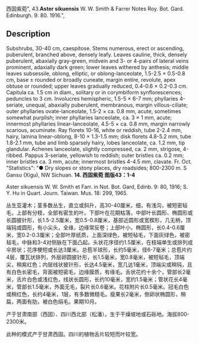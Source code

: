 西固紫菀",
43.**Aster sikuensis** W. W. Smith & Farrer Notes Roy. Bot. Gard. Edinburgh. 9: 80. 1916.",

## Description
Subshrubs, 30-40 cm, caespitose. Stems numerous, erect or ascending, puberulent, branched above, densely leafy. Leaves cauline, thick, densely puberulent, abaxially gray-green, midvein and 3- or 4-pairs of lateral veins prominent, adaxially dark green; lower leaves withered by anthesis; middle leaves subsessile, oblong, elliptic, or oblong-lanceolate, 1.5-2.5 × 0.5-0.8 cm, base ± rounded or broadly cuneate, margin entire, revolute, apex obtuse or rounded; upper leaves gradually reduced, 0.4-0.6 × 0.2-0.3 cm. Capitula ca. 1.5 cm in diam., solitary or in corymbiform synflorescences; peduncles to 3 cm. Involucres hemispheric, 1.5-5 × 6-7 mm; phyllaries 4-seriate, unequal, abaxially puberulent, membranous, margin villous-ciliate; outer phyllaries ovate-lanceolate, 1.5-2 × ca. 0.8 mm, acute, sometimes somewhat purplish; inner phyllaries lanceolate, ca. 3 × 1 mm, acute; innermost phyllaries linear-lanceolate, 4.5-5 × ca. 0.8 mm, margin narrowly scarious, acuminate. Ray florets 10-16, white or reddish, tube 2-2.4 mm, hairy, lamina linear-oblong, 8-10 × 1.3-1.5 mm; disk florets 4.8-5.2 mm, tube 1.8-2.1 mm, tube and limb sparsely hairy, lobes lanceolate, ca. 1.2 mm, tip glandular. Achenes lanceolate, slightly compressed, ca. 2 mm, strigose, 4-ribbed. Pappus 3-seriate, yellowish to reddish; outer bristles ca. 0.2 mm; inner bristles ca. 3 mm, acute; innermost bristles 4-4.5 mm, clavate. Fr. Oct.
  "Statistics": "● Dry slopes or stony places, dry roadsides; 800-2300 m. S Gansu (Xigu), NW Sichuan.
**14. 西固紫菀 图版43：1-4**

Aster sikuensis W. W. Smith et Farr. in Not. Bot. Gard, Edinb. 9: 80, 1916; S. Y. Hu in Quart. Journ. Taiwan. Mus. 18: 299, 1965.

丛生亚灌木；茎多数丛生，直立或斜升，高30-40厘米，细，有浅沟，被短密毡毛，上部有分枝，全部有密生的叶。下部叶在花期枯落，中部叶长圆形、椭圆形或长圆披针形，长1.5-2.5厘米，宽0.5-0.8厘米，基部近圆形或宽楔形，几无柄，顶端钝或圆形，有小尖头，全缘，边缘常反卷；上部叶小，椭圆形，长0.4-0.6厘米，宽0.2-0.3厘米；全部叶厚纸质，上面深绿色，被短毡毛，下面灰绿色，被密毡毛，中脉和3-4对侧脉在下面凸起。头状花序径约1.5厘米，在枝端单生或排列成伞房状；花序梗短或长达3厘米。总苞半球形，长约5毫米，径6-7毫米；总苞片约4层，覆瓦状排列，外层卵圆披针形，长1.5毫米，宽0.8毫米，被短毡毛，顶端尖，稍紫红色；内层线状披针形，长达4.5毫米，宽几达1毫米，顶端尖或稍钝，且有白色长密毛，背面被短密毛，边缘膜质，有缘毛。舌状花约十余个，管部长2毫米，舌片白色或浅红色，线状长圆形，长约10毫米，宽约1.5毫米；管状花长4毫米，管部长1.5毫米，外面无毛，裂片长0.6毫米。花柱附片长0.5毫米。冠毛白色或稍红色，长约4毫米，1层，有多数微糙毛。瘦果长2毫米，倒卵状椭圆形，稍扁，两面有肋，被白色绢毛。果期10月。

产于甘肃南部（西固）、四川西北部（松潘）。生于干燥坡地或石砾地。海拔800-2300米。

此种的模式产于甘肃西固。四川的植物舌片较短而叶较宽。
